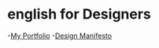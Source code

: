 # english for Designers
-[My Portfolio](https://www.figma.com/proto/PZxLxHCPHRFrsOCNYGlNWf/Untitled?node-id=0-1&t=OSOlXtvctOKAVqXd-1)
-[Design  Manifesto](01-design-manifesto)
